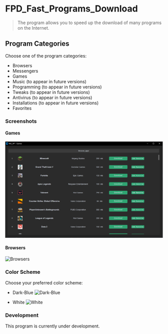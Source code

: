 # FPD_Fast_Programs_Download
> The program allows you to speed up the download of many programs on the Internet.

## Program Categories
Choose one of the program categories:
* Browsers
* Messengers
* Games
* Music (to appear in future versions)
* Programming (to appear in future versions)
* Tweaks (to appear in future versions)
* Antivirus (to appear in future versions)
* Installations (to appear in future versions)
* Favorites

### Screenshots

#### Games
![Games](.\img\Photo_for_GitHab\applications_games.png)

#### Browsers
![Browsers](img/Photo_for_GitHub/applications_browser.png)

### Color Scheme
Choose your preferred color scheme:
* Dark-Blue
![Dark-Blue](img/Photo_for_GitHub/dark_blue.png)

* White
![White](img/Photo_for_GitHub/White_mod.png)

### Development
This program is currently under development.
